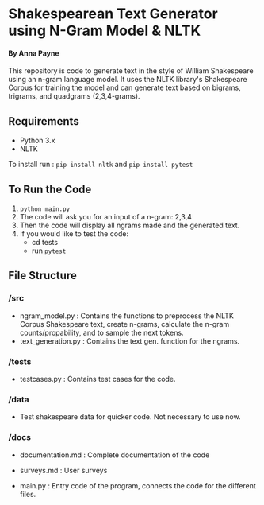 # Shakespearean Text Generator using N-Gram Model & NLTK
#### By Anna Payne

This repository is code to generate text in the style of William Shakespeare using an n-gram language model. It uses the NLTK library's Shakespeare Corpus for training the model and can generate text based on bigrams, trigrams, and quadgrams (2,3,4-grams).

## Requirements
* Python 3.x
* NLTK

To install run : `pip install nltk`   and  `pip install pytest`


## To Run the Code

1. `python main.py`
2. The code will ask you for an input of a n-gram: 2,3,4
3. Then the code will display all ngrams made and the generated text. 
4. If you would like to test the code: 
    * cd tests
    * run  `pytest` 


## File Structure

### /src
* ngram_model.py : Contains the functions to preprocess the NLTK Corpus Shakespeare text, create n-grams, calculate the n-gram counts/propability, and to sample the next tokens. 
* text_generation.py : Contains the text gen. function for the ngrams. 

### /tests
* testcases.py : Contains test cases for the code. 

### /data
* Test shakespeare data for quicker code. Not necessary to use now. 

### /docs 
* documentation.md : Complete documentation of the code
* surveys.md : User surveys 


* main.py : Entry code of the program, connects the code for the different files. 



